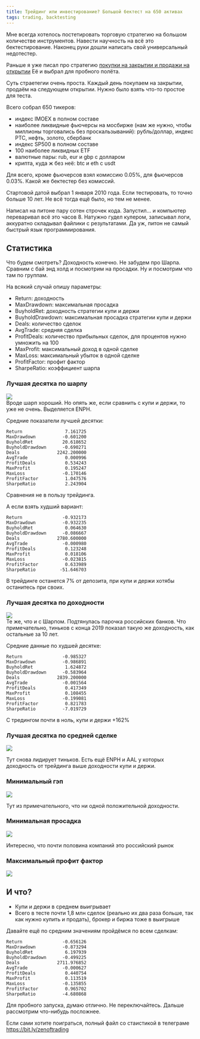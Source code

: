 ```yaml
---
title: Трейдинг или инвестирование? Большой бектест на 650 активах
tags: trading, backtesting
---
```


Мне всегда хотелось постетировать торговую стратегию на большом количестве инструментов. Навести научность на всё это бектестирование. Наконец руки дошли написать свой универсальный недотестер.

Раньше я уже писал про стратегию [покупки на закрытии и продажи на открытии](https://zenoftrading.github.io/buy-the-close-sell-the-open.html) Её и выбрал для пробного полёта. 

Суть страетегии очень проста. Каждый день покупаем на закрытии, продаём на следующем открытии. Нужно было взять что-то простое для теста. 

Всего собрал 650 тикеров:
- индекс IMOEX в полном составе
- наиболее ликвидные фьючерсы на мосбирже (нам же нужно, чтобы миллионы торговались без проскальзываний): рубль/доллар, индекс РТС, нефть, золото, сбербанк
- индекс SP500 в полном составе
- 100 наиболее ликвидных ETF
- валютные пары: rub, eur и gbp с долларом
- крипта, куда ж без неё: btc и eth с usdt

Для всего, кроме фьючерсов взял комиссию 0.05%, для фьючерсов 0.03%. Какой же бектестер без комиссий.

Стартовой датой выбрал 1 января 2010 года. Если тестировать, то точно больше 10 лет. Не всё тогда ещё было, но тем не менее.

Написал на питоне пару сотен строчек кода. Запустил... и компьютер переваривал всё это часов 8. Натужно гудел кулером, записывал логи, аккуратно складывал файлики с результатами. Да уж, питон не самый быстрый язык программирования.

## Статистика
Что будем смотреть? Доходность конечно. Не забудем про Шарпа. Сравним с бай энд холд и посмотрим на просадки. Ну и посмотрим что там по группам.

На всякий случай опишу параметры:
- Return: доходность
- MaxDrawdown: максимальная просадка
- BuyholdRet: доходность стратегии купи и держи
- BuyholdDrawdown: максимальная просадка стратегии купи и держи
- Deals: количество сделок
- AvgTrade: средняя сделка
- ProfitDeals: количество прибыльных сделок, для процентов нужно умножить на 100
- MaxProfit: максимальный доход в одной сделке
- MaxLoss: максимальный убыток в одной сделке
- ProfitFactor: профит фактор
- SharpeRatio: коэффициент шарпа

### Лучшая десятка по шарпу

<img src="../assets/images/2021/05/buyonclose_sharpe.png"/><br/>
Вроде шарп хороший. Но опять же, если сравнить с купи и держи, то уже не очень. Выделяется ENPH.

Средние показатели лучшей десятки:
```
Return                7.161725
MaxDrawdown          -0.601200
BuyholdRet           20.618652
BuyholdDrawdown      -0.690271
Deals              2242.200000
AvgTrade              0.000996
ProfitDeals           0.534243
MaxProfit             0.195247
MaxLoss              -0.170146
ProfitFactor          1.047576
SharpeRatio           2.243904
```
Сравнения не в пользу трейдинга.

А если взять худший вариант:
```
Return               -0.932173
MaxDrawdown          -0.932235
BuyholdRet            0.064630
BuyholdDrawdown      -0.086667
Deals              2780.600000
AvgTrade             -0.000980
ProfitDeals           0.123248
MaxProfit             0.018106
MaxLoss              -0.023815
ProfitFactor          0.633989
SharpeRatio         -51.646703
```
В трейдинге останется 7% от депозита, при купи и держи хотябы останитесь при своих.

### Лучшая десятка по доходности

<img src="../assets/images/2021/05/buyonclose_return.png"/><br/>
Те же, что и с Шарпом. Подтянулась парочка российских банков. Что примечательно, тиньков с конца 2019 показал такую же доходность, как остальные за 10 лет.

Средние данные по худшей десятке:
```
Return               -0.985327
MaxDrawdown          -0.986891
BuyholdRet            1.624872
BuyholdDrawdown      -0.583964
Deals              2839.200000
AvgTrade             -0.001564
ProfitDeals           0.417349
MaxProfit             0.108455
MaxLoss              -0.199081
ProfitFactor          0.821783
SharpeRatio          -7.019729
```
С тредингом почти в ноль, купи и держи +162%


### Лучшая десятка по средней сделке

<img src="../assets/images/2021/05/buyonclose_avgtrade.png"/><br/>

Тут снова лидирует тиньков. Есть ещё ENPH и AAL у которых доходность от трейдинга выше доходности купи и держи.


### Минимальный гэп

<img src="../assets/images/2021/05/buyonclose_maxloss.png"/><br/>

Тут из примечательного, что ни одной положительной доходности.

### Минимальная просадка

<img src="../assets/images/2021/05/buyonclose_maxdrawdown.png"/><br/>

Интересно, что почти половина компаний это российский рынок

### Максимальный профит фактор

<img src="../assets/images/2021/05/buyonclose_profitfactor.png"/><br/>

## И что?

- Купи и держи в среднем выигрывает
- Всего в тесте почти 1,8 млн сделок (реально их два раза больше, так как нужно купить и продать), брокер и биржа тоже в выигрыше

Давайте ещё по средним значениям пройдёмся по всем сделкам:
```
Return               -0.656126
MaxDrawdown          -0.873294
BuyholdRet            6.197939
BuyholdDrawdown      -0.499225
Deals              2711.976852
AvgTrade             -0.000627
ProfitDeals           0.440754
MaxProfit             0.113519
MaxLoss              -0.135855
ProfitFactor          0.965702
SharpeRatio          -4.680868
```

Для пробного запуска, думаю отлично. Не переключайтесь. Дальше рассмотрим что-нибудь посложнее.

Если сами хотите поиграться, полный файл со стаистикой в телеграме https://bit.ly/zenoftrading